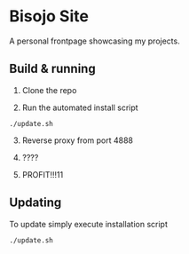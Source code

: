 # Bisojo Site

A personal frontpage showcasing my projects.



## Build & running

1. Clone the repo

2. Run the automated install script
```
./update.sh
```

3. Reverse proxy from port 4888

4. ????

5. PROFIT!!!11


## Updating

To update simply execute installation script
```
./update.sh
```
